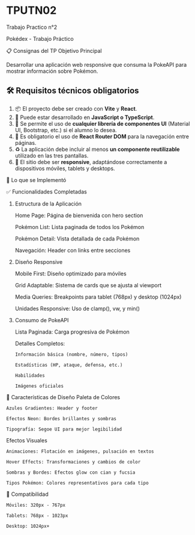 # TPUTN02

Trabajo Practico n°2

Pokédex - Trabajo Práctico

📋 Consignas del TP
Objetivo Principal

Desarrollar una aplicación web responsive que consuma la PokeAPI para mostrar información sobre Pokémon.

## 🛠️ Requisitos técnicos obligatorios

1. 📦 El proyecto debe ser creado con **Vite** y **React**.
2. 📜 Puede estar desarrollado en **JavaScript o TypeScript**.
3. 🧩 Se permite el uso de **cualquier librería de componentes UI** (Material UI, Bootstrap, etc.) si el alumno lo desea.
4. 🧭 Es obligatorio el uso de **React Router DOM** para la navegación entre páginas.
5. ♻️ La aplicación debe incluir al menos **un componente reutilizable** utilizado en las tres pantallas.
6. 📱 El sitio debe ser **responsive**, adaptándose correctamente a dispositivos móviles, tablets y desktops.

🚀 Lo que se Implementó

✅ Funcionalidades Completadas

1.  Estructura de la Aplicación

    Home Page: Página de bienvenida con hero section

    Pokémon List: Lista paginada de todos los Pokémon

    Pokémon Detail: Vista detallada de cada Pokémon

    Navegación: Header con links entre secciones

2.  Diseño Responsive

    Mobile First: Diseño optimizado para móviles

    Grid Adaptable: Sistema de cards que se ajusta al viewport

    Media Queries: Breakpoints para tablet (768px) y desktop (1024px)

    Unidades Responsive: Uso de clamp(), vw, y min()

3.  Consumo de PokeAPI

    Lista Paginada: Carga progresiva de Pokémon

    Detalles Completos:

        Información básica (nombre, número, tipos)

        Estadísticas (HP, ataque, defensa, etc.)

        Habilidades

        Imágenes oficiales

🎨 Características de Diseño
Paleta de Colores

    Azules Gradientes: Header y footer

    Efectos Neon: Bordes brillantes y sombras

    Tipografía: Segoe UI para mejor legibilidad

Efectos Visuales

    Animaciones: Flotación en imágenes, pulsación en textos

    Hover Effects: Transformaciones y cambios de color

    Sombras y Bordes: Efectos glow con cian y fucsia

    Tipos Pokémon: Colores representativos para cada tipo

📱 Compatibilidad

    Móviles: 320px - 767px

    Tablets: 768px - 1023px

    Desktop: 1024px+
